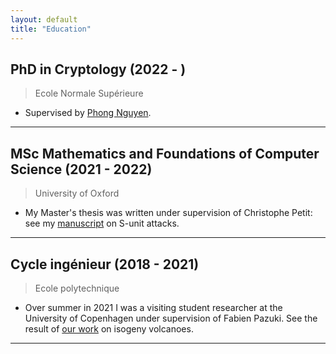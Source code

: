 ```yaml
---
layout: default
title: "Education"
---
```


## PhD in Cryptology (2022 - )
> Ecole Normale Supérieure

* Supervised by [Phong Nguyen](https://www.di.ens.fr/~pnguyen/).
---

## MSc Mathematics and Foundations of Computer Science (2021 - 2022)
> University of Oxford

* My Master's thesis was written under supervision of Christophe Petit: see my [manuscript](HBmfocs.pdf) on S-unit attacks.
---

## Cycle ingénieur (2018 - 2021)
> Ecole polytechnique

* Over summer in 2021 I was a visiting student researcher at the University of Copenhagen under supervision of Fabien Pazuki. See the result of [our work](https://arxiv.org/abs/2210.01086) on isogeny volcanoes.
---
